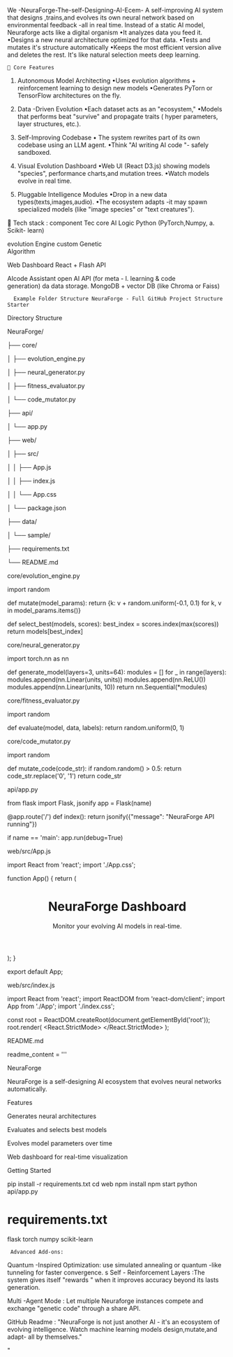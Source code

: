 We -NeuraForge-The-self-Designing-AI-Ecem-
A self-improving AI system that designs ,trains,and evolves its own neural network based on environmental feedback -all in real time.
Instead of a static AI model, Neuraforge acts like a digital organism 
•It analyzes data you feed it.
•Designs a new neural architecture optimized for that data.
•Tests and mutates it's structure automatically 
•Keeps the most efficient version alive and deletes the rest.
        It's like natural selection meets deep learning.
      
    🚀 Core Features
1) Autonomous Model Architecting
•Uses evolution algorithms + reinforcement learning to design new models
•Generates PyTorn or TensorFlow architectures on the fly.

2) Data -Driven Evolution 
•Each dataset acts as an "ecosystem,"
•Models that performs beat "survive" and propagate traits ( hyper parameters, layer structures, etc.).

3) Self-Improving Codebase 
• The system rewrites part of its own codebase using an LLM agent.
•Think "AI writing AI code "- safely sandboxed.

4) Visual Evolution Dashboard 
•Web UI (React D3.js) showing models "species", performance charts,and mutation trees. 
•Watch models evolve in real time.

5) Pluggable Intelligence Modules
•Drop in a new data types(texts,images,audio).
•The ecosystem adapts -it may spawn specialized models (like "image species" or "text creatures").
 
🧠 Tech stack :
component              Tec
core AI Logic           Python (PyTorch,Numpy,         a.                     Scikit- learn)

evolution Engine       custom Genetic          
                       Algorithm  

Web Dashboard          React + Flash API


AIcode Assistant       open AI API (for meta - l.                     learning & code        
                       generation)
da
data storage.          MongoDB + vector DB
                       (like Chroma or Faiss)

      Example Folder Structure NeuraForge - Full GitHub Project Structure Starter

Directory Structure

NeuraForge/

├── core/

│   ├── evolution_engine.py

│   ├── neural_generator.py

│   ├── fitness_evaluator.py

│   └── code_mutator.py

├── api/

│   └── app.py

├── web/

│   ├── src/

│   │   ├── App.js

│   │   ├── index.js

│   │   └── App.css

│   └── package.json

├── data/

│   └── sample/

├── requirements.txt

└── README.md

core/evolution_engine.py

import random

def mutate(model_params): return {k: v + random.uniform(-0.1, 0.1) for k, v in model_params.items()}

def select_best(models, scores): best_index = scores.index(max(scores)) return models[best_index]

core/neural_generator.py

import torch.nn as nn

def generate_model(layers=3, units=64): modules = [] for _ in range(layers): modules.append(nn.Linear(units, units)) modules.append(nn.ReLU()) modules.append(nn.Linear(units, 10)) return nn.Sequential(*modules)

core/fitness_evaluator.py

import random

def evaluate(model, data, labels): return random.uniform(0, 1)

core/code_mutator.py

import random

def mutate_code(code_str): if random.random() > 0.5: return code_str.replace('0', '1') return code_str

api/app.py

from flask import Flask, jsonify app = Flask(name)

@app.route('/') def index(): return jsonify({"message": "NeuraForge API running"})

if name == 'main': app.run(debug=True)

web/src/App.js

import React from 'react'; import './App.css';

function App() { return ( <div className="App"> <header className="App-header"> <h1>NeuraForge Dashboard</h1> <p>Monitor your evolving AI models in real-time.</p> </header> </div> ); }

export default App;

web/src/index.js

import React from 'react'; import ReactDOM from 'react-dom/client'; import App from './App'; import './index.css';

const root = ReactDOM.createRoot(document.getElementById('root')); root.render( <React.StrictMode> <App /> </React.StrictMode> );

README.md

readme_content = '''

NeuraForge

NeuraForge is a self-designing AI ecosystem that evolves neural networks automatically.

Features

Generates neural architectures

Evaluates and selects best models

Evolves model parameters over time

Web dashboard for real-time visualization


Getting Started

pip install -r requirements.txt
cd web
npm install
npm start
python api/app.py

# requirements.txt
flask
torch
numpy
scikit-learn



     Advanced Add-ons:
Quantum -Inspired Optimization: use simulated annealing or quantum -like tunneling for faster convergence.
s
Self - Reinforcement Layers :The system gives itself "rewards " when it improves accuracy beyond its lasts generation.

Multi -Agent Mode : Let multiple Neuraforge instances compete and exchange "genetic code" through a share API.

GitHub Readme :
"NeuraForge is not just another AI - it's an ecosystem of evolving intelligence. Watch machine learning models design,mutate,and adapt- all by themselves."

  


"
